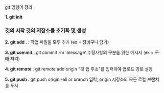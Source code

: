 git 명령어 정리 

**1. git init**
### 깃의 시작 깃의 저장소를 초기화 및 생성

**2. git add .** :
작업 파일을 모두 추가 (ex = 장바구니 담기)

**3. git commit** : git commit -m 'message' 수정사항의 구분을 위한 메시지 (ex = 구매 처리)

**4. git remote** : git remote add origin "깃 헙 주소"를 입력하여 업로드 경로 설정

**5. git push** : git push origin -all or branch 입력, origin 저장소의 모든 로컬 브랜치를 푸시 
